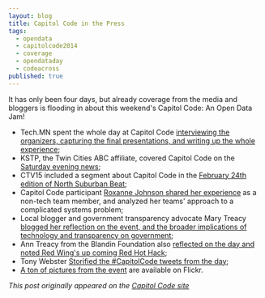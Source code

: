 ```yaml
---
layout: blog
title: Capitol Code in the Press
tags: 
  - opendata
  - capitolcode2014
  - coverage
  - opendataday
  - codeacross
published: true
---
```


It has only been four days, but already coverage from the media and bloggers is flooding in about this weekend's Capitol Code: An Open Data Jam!

* Tech.MN spent the whole day at Capitol Code [interviewing the organizers, capturing the final presentations, and writing up the whole experience](http://tech.mn/news/2014/02/24/minnesota-sos-capitol-code-open-data-jam/);
* KSTP, the Twin Cities ABC affiliate, covered Capitol Code on the [Saturday evening news](http://kstp.com/news/stories/S3335872.shtml);
* CTV15 included a segment about Capitol Code in the [February 24th edition of North Suburban Beat](http://www.ctv15.org/index.php/programs/nsb/307-february-24-2014.html);
* Capitol Code participant [Roxanne Johnson shared her experience](/2014/02/23/capitol-code-and-the-public-data-ecosystem/) as a non-tech team member, and analyzed her teams' approach to a complicated systems problem;
* Local blogger and government transparency advocate Mary Treacy [blogged her reflection on the event, and the broader implications of technology and transparency on government](http://marytreacy.wordpress.com/2014/02/24/capitol-coders-share-open-government-ideas-apps/);
* Ann Treacy from the Blandin Foundation also [reflected on the day and noted Red Wing's up coming Red Hot Hack](http://blandinonbroadband.org/2014/02/23/capitol-code-open-data-jam-notes-from-the-day/);
* Tony Webster [Storified the #CapitolCode tweets from the day](http://storify.com/tonywebster/capitolcode-tweets?utm_content=storify-pingback&utm_medium=sfy.co-twitter&awesm=sfy.co_bav7&utm_campaign=&utm_source=direct-sfy.co);
* [A ton of pictures from the event](http://www.flickr.com/search/?q=capitolcode2014&m=tags) are available on Flickr.

*This post originally appeared on the [Capitol Code site](http://capitolcode.mn.gov/2014/02/capitol-code-in-the-press/)*